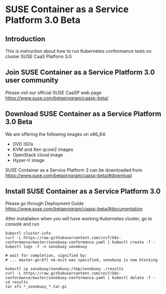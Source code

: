 # SUSE Container as a Service Platform 3.0 Beta

## Introduction

This is instruction about how to run Kubernetes conformance tests on cluster SUSE CaaS Platform 3.0.

## Join SUSE Container as a Service Platform 3.0 user community

Please vsit our official SUSE CaaSP web page https://www.suse.com/betaprogram/caasp-beta/

## Download SUSE Container as a Service Platform 3.0 Beta

We are offering the following images on x86_64:
 * DVD ISOs
 * KVM and Xen qcow2 images
 * OpenStack cloud image
 * Hyper-V image

SUSE Container as a Service Platform 3 can be downloaded from https://www.suse.com/betaprogram/caasp-beta/#download

## Install SUSE Container as a Service Platform 3.0

Please go through Deployment Guide
https://www.suse.com/betaprogram/caasp-beta/#documentation

After installation when you will have working Kubernetes cluster, go to console and run

```
kubectl cluster-info
curl -L https://raw.githubusercontent.com/cncf/k8s-conformance/master/sonobuoy-conformance.yaml | kubectl create -f -
kubectl logs -f -n sonobuoy sonobuoy

# wait for completion, signified by:
# ... master.go:67] no-exit was specified, sonobuoy is now blocking

kubectl cp sonobuoy/sonobuoy:/tmp/sonobuoy ./results
curl -L https://raw.githubusercontent.com/cncf/k8s-conformance/master/sonobuoy-conformance.yaml | kubectl delete -f -
cd results
tar xfz *_sonobuoy_*.tar.gz
```

